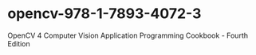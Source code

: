 # opencv-978-1-7893-4072-3
OpenCV 4 Computer Vision Application Programming Cookbook - Fourth Edition
